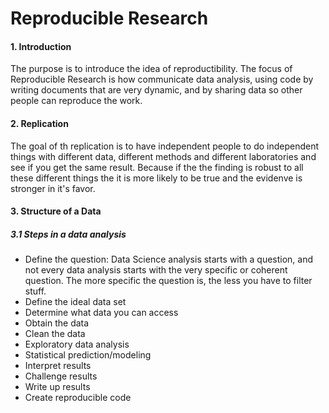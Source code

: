 # Reproducible Research

#### 1. Introduction

The purpose is to introduce the idea of reproductibility. The focus of Reproducible Research is how communicate data analysis, using code by writing documents that are very dynamic, and by sharing data so other people can reproduce the work.

#### 2. Replication

The goal of th replication is to have independent people to do independent things with different data, different methods and different laboratories and see if you get the same result. Because if the the finding is robust to all these different things the it is more likely to be true and the evidenve is stronger in it's favor.

#### 3. Structure of a Data 

##### 3.1 Steps in a data analysis
- Define the question: Data Science analysis starts with a question, and not every data analysis starts with the very specific or coherent question. The more specific the question is, the less you have to filter stuff.
- Define the ideal data set
- Determine what data you can access
- Obtain the data
- Clean the data
- Exploratory data analysis
- Statistical prediction/modeling
- Interpret results
- Challenge results
- Write up results
- Create reproducible code

















